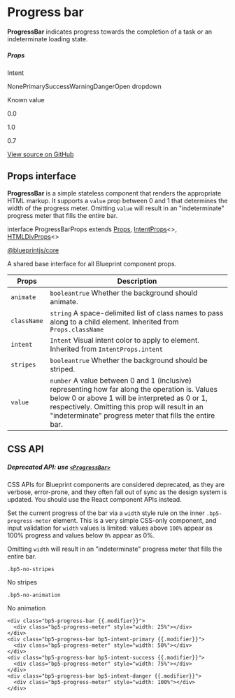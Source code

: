 # Progress bar

**ProgressBar** indicates progress towards the completion of a task or an indeterminate loading state.

##### Props

Intent 

NonePrimarySuccessWarningDangerOpen dropdown

Known value

0.0

1.0

0.7

[View source on GitHub](https://github.com/palantir/blueprint/blob/develop/packages/docs-app/src/examples/core-examples/progressExample.tsx)

## Props interface

**ProgressBar** is a simple stateless component that renders the appropriate HTML markup. It supports a `value` prop
between 0 and 1 that determines the width of the progress meter. Omitting `value` will result in an "indeterminate"
progress meter that fills the entire bar.

interface ProgressBarProps extends [Props](#api/Props), [IntentProps](#api/IntentProps)<>, [HTMLDivProps](#api/HTMLDivProps)<>

[@blueprintjs/core](https://github.com/palantir/blueprint/blob/d356c8eea/packages/core/src/components/progress-bar/progressBar.tsx#L24)

A shared base interface for all Blueprint component props.

| Props | Description |
| --- | --- |
| `animate` | `booleantrue` Whether the background should animate. |
| `className` | `string` A space-delimited list of class names to pass along to a child element.  Inherited from `Props.className` |
| `intent` | `Intent` Visual intent color to apply to element.  Inherited from `IntentProps.intent` |
| `stripes` | `booleantrue` Whether the background should be striped. |
| `value` | `number` A value between 0 and 1 (inclusive) representing how far along the operation is. Values below 0 or above 1 will be interpreted as 0 or 1, respectively. Omitting this prop will result in an "indeterminate" progress meter that fills the entire bar. |

## CSS API

##### Deprecated API: use [`<ProgressBar>`](#core/components/progress-bar)

CSS APIs for Blueprint components are considered deprecated, as they are verbose, error-prone, and they
often fall out of sync as the design system is updated. You should use the React component APIs instead.

Set the current progress of the bar via a `width` style rule on the inner `.bp5-progress-meter` element. This is a very
simple CSS-only component, and input validation for `width` values is limited: values above `100%` appear as 100%
progress and values below `0%` appear as 0%.

Omitting `width` will result in an "indeterminate" progress meter that fills the entire bar.

`.bp5-no-stripes`

No stripes

`.bp5-no-animation`

No animation

```
<div class="bp5-progress-bar {{.modifier}}">  
  <div class="bp5-progress-meter" style="width: 25%"></div>  
</div>  
<div class="bp5-progress-bar bp5-intent-primary {{.modifier}}">  
  <div class="bp5-progress-meter" style="width: 50%"></div>  
</div>  
<div class="bp5-progress-bar bp5-intent-success {{.modifier}}">  
  <div class="bp5-progress-meter" style="width: 75%"></div>  
</div>  
<div class="bp5-progress-bar bp5-intent-danger {{.modifier}}">  
  <div class="bp5-progress-meter" style="width: 100%"></div>  
</div>  

```